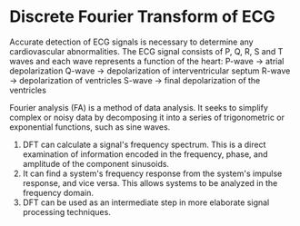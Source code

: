 # Discrete Fourier Transform of ECG

Accurate detection of ECG signals is necessary to determine any cardiovascular abnormalities. The ECG signal consists of P, Q, R, S and T waves and each wave represents a function of the heart:
P-wave -> atrial depolarization 
Q-wave -> depolarization of interventricular septum
R-wave -> depolarization of ventricles 
S-wave -> final depolarization of the ventricles

Fourier analysis (FA) is a method of data analysis. It seeks to simplify complex or noisy data by decomposing it into a series of trigonometric or exponential functions, such as sine waves.
1)	DFT can calculate a signal's frequency spectrum. This is a direct examination of information encoded in the frequency, phase, and amplitude of the component sinusoids. 
2)	It can find a system's frequency response from the system's impulse response, and vice versa. This allows systems to be analyzed in the frequency domain. 
3)	DFT can be used as an intermediate step in more elaborate signal processing techniques. 
